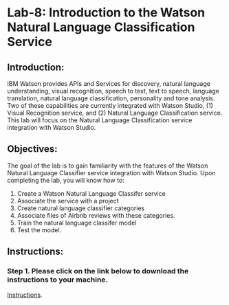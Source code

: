 # Lab-8: Introduction to the Watson Natural Language Classification Service 

## Introduction:
IBM Watson provides APIs and Services for discovery, natural language understanding, visual recognition, speech to text, text to speech, language translation, natural language classification, personality and tone analysis.  Two of these capabilities are currently integrated with Watson Studio, (1) Visual Recognition service, and (2) Natural Language Classification service. This lab will focus on the Natural Language Classification service integration with Watson Studio. 

## Objectives:

The goal of the lab is to gain familiarity with the features of the Watson Natural Language Classifier service integration with Watson Studio. Upon completing the lab, you will know how to:

1.	Create a Watson Natural Language Classifer service
2.	Associate the service with a project
3.  Create natural language classifier categories
4.  Associate files of Airbnb reviews with these categories. 
5.  Train the natural language classifer model
6.  Test the model. 


## Instructions:

### Step 1.  Please click on the link below to download the instructions to your machine.

[Instructions](https://github.com/bleonardb3/DS_POT_02-07/raw/master/Lab-8/Natural%20Language%20Classifier%20Service.pdf).




